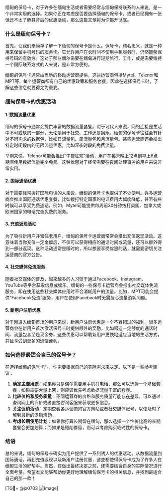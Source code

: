 缅甸的保号卡，对于许多在缅甸生活或者需要经常与缅甸保持联系的人来说，是一个非常实用的选择。如果你正在考虑是否要选择缅甸的保号卡，或者已经拥有一张但还不太了解其背后的优惠活动，那么这篇文章将为你揭开谜底。

### 什么是缅甸保号卡？

首先，让我们来简单了解一下缅甸的保号卡是什么。保号卡，顾名思义，就是一种用来保留手机号码的服务卡。它允许用户在长时间不使用手机服务时，仍然能够保持号码的有效性。这对于那些偶尔需要在缅甸进行短期旅行、工作，或是需要维持一个国际联系方式的人来说，是非常方便的。

缅甸的保号卡通常由当地的移动运营商提供，这些运营商包括Mytel、Telenor和MPT等。每个运营商都有自己的优惠政策和服务套餐，因此在选择保号卡时，了解这些信息就显得尤为重要。

### 缅甸保号卡的优惠活动

#### 1. 数据流量优惠

缅甸的保号卡通常会提供丰富的数据流量套餐。对于现代人来说，网络连接是生活中不可或缺的一部分，无论是用于社交、工作还是娱乐。缅甸的保号卡往往会有针对不同需求的数据包，比如日流量包、周流量包和月流量包。某些运营商还会推出特定时间段内的无限流量优惠，比如深夜时段的免费流量。

举例来说，Telenor可能会推出“午夜狂欢”活动，用户在每天晚上12点到早上6点期间使用数据流量完全免费。这种优惠对于经常需要在夜间处理事务的用户来说非常实用。

#### 2. 国际通话优惠

对于需要经常拨打国际电话的人来说，缅甸的保号卡也提供了不少便利。许多运营商会推出国际通话优惠套餐，比如拨打特定国家的电话费用大幅度降低，甚至有些时候可以享受免费通话。例如，Mytel可能提供每周前30分钟拨打美国、加拿大或欧洲国家的电话完全免费的服务。

#### 3. 充值返现活动

为了吸引新用户并留住老用户，缅甸的保号卡运营商常常会推出充值返现活动。这意味着当你充值一定金额后，不仅可以获得相应的通话时间或流量，还可以额外得到一部分返现。这种活动通常是限时的，所以想要享受优惠的话，就需要密切关注运营商的官方公告。

#### 4. 社交媒体免流服务

随着社交媒体的普及，越来越多的人习惯于通过Facebook、Instagram、YouTube等平台获取信息或娱乐。缅甸的一些保号卡运营商会推出社交媒体免流服务，即在使用这些社交媒体应用时不会消耗用户的流量。比如，MPT可能会提供“Facebook免流”服务，用户在使用Facebook时无需担心流量消耗问题。

#### 5. 新用户注册优惠

对于刚进入缅甸市场的用户来说，新用户注册优惠是一个不容错过的福利。很多运营商会在新用户首次激活保号卡时提供额外的奖励，比如赠送一定额度的通话时间、流量包甚至是现金券。这些优惠可以帮助新用户更快地适应当地的生活方式，并且享受到更多的通信便利。

### 如何选择最适合自己的保号卡？

在选择缅甸的保号卡时，你需要根据自己的实际需求来决定。以下是一些参考建议：

1. **确定主要用途**：如果你只是偶尔需要用手机打电话，那么可以选择一个基础套餐；如果需要大量上网，则应该优先考虑数据流量丰富的套餐。
2. **比较价格和服务质量**：不同运营商的价格和服务质量可能存在差异，可以通过查询网上的评价或者直接咨询客服来获取更多信息。
3. **关注促销活动**：定期查看各运营商的官方网站或者社交媒体账号，以便及时了解到最新的促销活动。
4. **考虑长期使用计划**：如果你打算长期留在缅甸，那么选择一个性价比高的长期套餐会更加划算；而如果是短期停留，则可以考虑购买临时性的保号卡。

### 结语

总的来说，缅甸的保号卡确实为用户提供了一系列诱人的优惠活动。从数据流量到国际通话，再到充值返现以及新用户注册优惠，这些都使得保号卡成为了许多人在缅甸生活的好帮手。当然，在做出最终决定之前，还需要结合自身的实际情况进行全面考量。希望本文能够帮助你更好地理解缅甸保号卡的相关信息，并找到最适合自己的那一款！

[TG💪+ @jx0703 ![Image](https://github.com/user-attachments/assets/dbca1d08-cadb-493c-b0ec-ad6f7a83f270)]